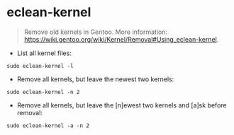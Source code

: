 # eclean-kernel

> Remove old kernels in Gentoo.
> More information: <https://wiki.gentoo.org/wiki/Kernel/Removal#Using_eclean-kernel>.

- List all kernel files:

`sudo eclean-kernel -l`

- Remove all kernels, but leave the newest two kernels:

`sudo eclean-kernel -n 2`

- Remove all kernels, but leave the [n]ewest two kernels and [a]sk before removal:

`sudo eclean-kernel -a -n 2`
